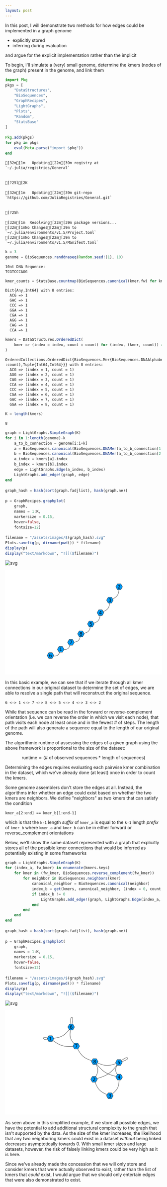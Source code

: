 ```yaml
---
layout: post  
---
```


In this post, I will demonstrate two methods for how edges could be implemented in a graph genome
- explicitly stored
- inferring during evaluation

and argue for the explicit implementation rather than the implicit

To begin, I'll simulate a (very) small genome, determine the kmers (nodes of the graph) present in the genome, and link them


```julia
import Pkg
pkgs = [
    "DataStructures",
    "BioSequences",
    "GraphRecipes",
    "LightGraphs",
    "Plots",
    "Random",
    "StatsBase"
]

Pkg.add(pkgs)
for pkg in pkgs
    eval(Meta.parse("import $pkg"))
end
```

    [32m[1m   Updating[22m[39m registry at `~/.julia/registries/General`


    [?25l[2K

    [32m[1m   Updating[22m[39m git-repo `https://github.com/JuliaRegistries/General.git`


    [?25h

    [32m[1m  Resolving[22m[39m package versions...
    [32m[1mNo Changes[22m[39m to `~/.julia/environments/v1.5/Project.toml`
    [32m[1mNo Changes[22m[39m to `~/.julia/environments/v1.5/Manifest.toml`



```julia
k = 3
genome = BioSequences.randdnaseq(Random.seed!(1), 10)
```




    10nt DNA Sequence:
    TCGTCCCAGG




```julia
kmer_counts = StatsBase.countmap(BioSequences.canonical(kmer.fw) for kmer in BioSequences.each(BioSequences.DNAMer{k}, genome))
```




    Dict{Any,Int64} with 8 entries:
      ACG => 1
      GAC => 1
      CCC => 1
      GGA => 1
      CGA => 1
      AGG => 1
      CAG => 1
      CCA => 1




```julia
kmers = DataStructures.OrderedDict(
    kmer => (index = index, count = count) for (index, (kmer, count)) in enumerate(sort(kmer_counts))
)
```




    OrderedCollections.OrderedDict{BioSequences.Mer{BioSequences.DNAAlphabet{2},3},NamedTuple{(:index, :count),Tuple{Int64,Int64}}} with 8 entries:
      ACG => (index = 1, count = 1)
      AGG => (index = 2, count = 1)
      CAG => (index = 3, count = 1)
      CCA => (index = 4, count = 1)
      CCC => (index = 5, count = 1)
      CGA => (index = 6, count = 1)
      GAC => (index = 7, count = 1)
      GGA => (index = 8, count = 1)




```julia
K = length(kmers)
```




    8




```julia
graph = LightGraphs.SimpleGraph(K)
for i in 1:length(genome)-k
    a_to_b_connection = genome[i:i+k]
    a = BioSequences.canonical(BioSequences.DNAMer(a_to_b_connection[1:end-1]))
    b = BioSequences.canonical(BioSequences.DNAMer(a_to_b_connection[2:end]))
    a_index = kmers[a].index
    b_index = kmers[b].index
    edge = LightGraphs.Edge(a_index, b_index)
    LightGraphs.add_edge!(graph, edge)
end

graph_hash = hash(sort(graph.fadjlist), hash(graph.ne))

p = GraphRecipes.graphplot(
    graph,
    names = 1:K,
    markersize = 0.15,
    hover=false,
    fontsize=12)

filename = "/assets/images/$(graph_hash).svg"
Plots.savefig(p, dirname(pwd()) * filename)
display(p)
display("text/markdown", "![]($filename)")
```


    
![svg](2020-12-18-storing-edges-in-a-genome-graph_files/2020-12-18-storing-edges-in-a-genome-graph_8_0.svg)
    



![](/assets/images/2826433329163121736.svg)


In this basic example, we can see that if we iterate through all kmer connections in our original dataset to determine the set of edges, we are able to resolve a single path that will reconstruct the original sequence.

```
6 <-> 1 <-> 7 <-> 8 <-> 5 <-> 4 <-> 3 <-> 2
```

While that sequence can be read in the forward or reverse-complement orientation (i.e. we can reverse the order in which we visit each node), that path visits each node at least once and in the fewest # of steps.
The length of the path will also generate a sequence equal to the length of our original genome.

The algorithmic runtime of assessing the edges of a given graph using the above framework is proportional to the size of the dataset:

$$\text{runtime} \propto (\text{# of observed sequences} * \text{length of sequences})$$

Determining the edges requires evaluating each pairwise kmer combination in the dataset, which we've already done (at least) once in order to count the kmers.

Some genome assemblers don't store the edges at all. Instead, the algorithms infer whether an edge could exist based on whether the two kmers are neighbors. We define "neighbors" as two kmers that can satisfy the condition
```
kmer_a[2:end] == kmer_b[1:end-1]
```

which is that the `k-1` length _suffix_ of `kmer_a` is equal to the `k-1` length _prefix_ of `kmer_b` where `kmer_a` and `kmer_b` can be in either forward or reverse_complement orientations

Below, we'll show the same dataset represented with a graph that explicitly stores all of the possible kmer connections that would be inferred as potentially existing in some frameworks


```julia
graph = LightGraphs.SimpleGraph(K)
for (index_a, fw_kmer) in enumerate(kmers.keys)
    for kmer in (fw_kmer, BioSequences.reverse_complement(fw_kmer))
        for neighbor in BioSequences.neighbors(kmer)
            canonical_neighbor = BioSequences.canonical(neighbor)
            index_b = get(kmers, canonical_neighbor, (index = 0, count = 0)).index
            if index_b != 0
                LightGraphs.add_edge!(graph, LightGraphs.Edge(index_a, index_b))
            end
        end
    end
end

graph_hash = hash(sort(graph.fadjlist), hash(graph.ne))

p = GraphRecipes.graphplot(
    graph,
    names = 1:K,
    markersize = 0.15,
    hover=false,
    fontsize=12)

filename = "/assets/images/$(graph_hash).svg"
Plots.savefig(p, dirname(pwd()) * filename)
display(p)
display("text/markdown", "![]($filename)")
```


    
![svg](2020-12-18-storing-edges-in-a-genome-graph_files/2020-12-18-storing-edges-in-a-genome-graph_13_0.svg)
    



![](/assets/images/5348206229375442580.svg)


As seen above in this simplified example, if we store all possible edges, we have the potential to add additional structural complexity to the graph that isn't supported by the data. As the size of the kmer increases, the likelihood that any two neighboring kmers could exist in a dataset _without_ being linked decreases asymptotically towards 0. With small kmer sizes and large datasets, however, the risk of falsely linking kmers could be very high as it is here.

Since we've already made the concession that we will only store and consider kmers that were actually observed to exist, rather than the list of kmers that _could_ exist, I would argue that we should only entertain edges that were also demonstrated to exist.

